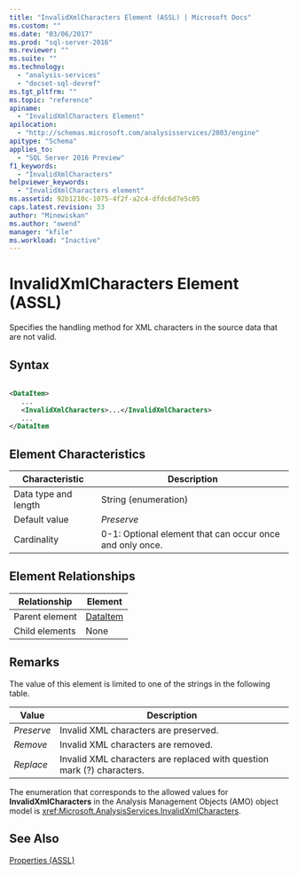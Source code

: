 ```yaml
---
title: "InvalidXmlCharacters Element (ASSL) | Microsoft Docs"
ms.custom: ""
ms.date: "03/06/2017"
ms.prod: "sql-server-2016"
ms.reviewer: ""
ms.suite: ""
ms.technology: 
  - "analysis-services"
  - "docset-sql-devref"
ms.tgt_pltfrm: ""
ms.topic: "reference"
apiname: 
  - "InvalidXmlCharacters Element"
apilocation: 
  - "http://schemas.microsoft.com/analysisservices/2003/engine"
apitype: "Schema"
applies_to: 
  - "SQL Server 2016 Preview"
f1_keywords: 
  - "InvalidXmlCharacters"
helpviewer_keywords: 
  - "InvalidXmlCharacters element"
ms.assetid: 92b1210c-1075-4f2f-a2c4-dfdc6d7e5c05
caps.latest.revision: 33
author: "Minewiskan"
ms.author: "owend"
manager: "kfile"
ms.workload: "Inactive"
---
```

# InvalidXmlCharacters Element (ASSL)
  Specifies the handling method for XML characters in the source data that are not valid.  
  
## Syntax  
  
```xml  
  
<DataItem>  
   ...  
   <InvalidXmlCharacters>...</InvalidXmlCharacters>  
   ...  
</DataItem  
```  
  
## Element Characteristics  
  
|Characteristic|Description|  
|--------------------|-----------------|  
|Data type and length|String (enumeration)|  
|Default value|*Preserve*|  
|Cardinality|0-1: Optional element that can occur once and only once.|  
  
## Element Relationships  
  
|Relationship|Element|  
|------------------|-------------|  
|Parent element|[DataItem](../../../analysis-services/scripting/data-type/dataitem-data-type-assl.md)|  
|Child elements|None|  
  
## Remarks  
 The value of this element is limited to one of the strings in the following table.  
  
|Value|Description|  
|-----------|-----------------|  
|*Preserve*|Invalid XML characters are preserved.|  
|*Remove*|Invalid XML characters are removed.|  
|*Replace*|Invalid XML characters are replaced with question mark (?) characters.|  
  
 The enumeration that corresponds to the allowed values for **InvalidXmlCharacters** in the Analysis Management Objects (AMO) object model is <xref:Microsoft.AnalysisServices.InvalidXmlCharacters>.  
  
## See Also  
 [Properties &#40;ASSL&#41;](../../../analysis-services/scripting/properties/properties-assl.md)  
  
  
